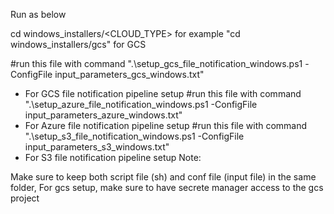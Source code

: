 Run as below 

cd windows_installers/<CLOUD_TYPE> for example "cd windows_installers/gcs" for GCS

#run this file with command ".\setup_gcs_file_notification_windows.ps1 -ConfigFile input_parameters_gcs_windows.txt"
 - For GCS file notification pipeline setup
   #run this file with command ".\setup_azure_file_notification_windows.ps1 -ConfigFile input_parameters_azure_windows.txt"
 - For Azure file notification pipeline setup
   #run this file with command ".\setup_s3_file_notification_windows.ps1 -ConfigFile input_parameters_s3_windows.txt"
 - For S3 file notification pipeline setup
Note:

Make sure to keep both script file (sh) and conf file (input file) in the same folder,
For gcs setup, make sure to have secrete manager access to the gcs project